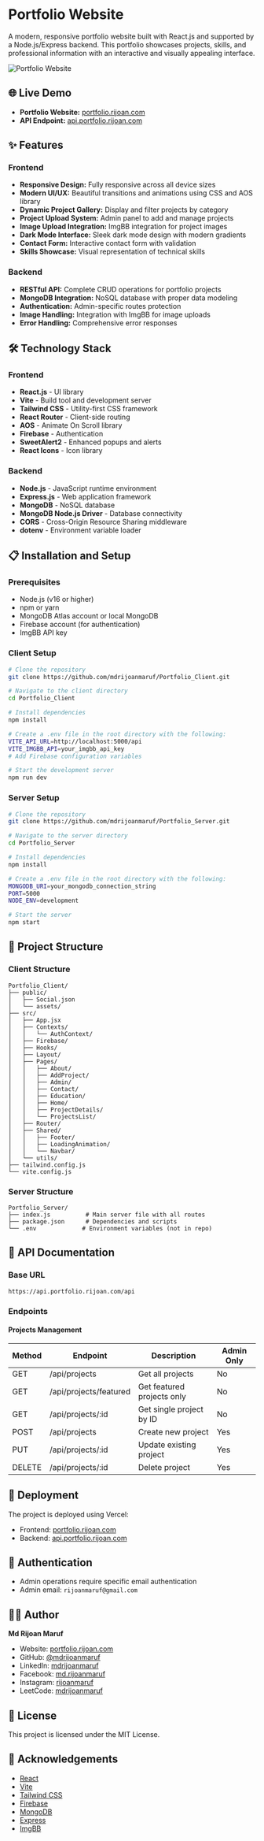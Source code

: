 # Portfolio Website

A modern, responsive portfolio website built with React.js and supported by a Node.js/Express backend. This portfolio showcases projects, skills, and professional information with an interactive and visually appealing interface.

![Portfolio Website](https://portfolio.rijoan.com/og-image.png)

## 🌐 Live Demo

- **Portfolio Website:** [portfolio.rijoan.com](https://portfolio.rijoan.com)
- **API Endpoint:** [api.portfolio.rijoan.com](https://server-theta-roan.vercel.app/api)

## ✨ Features

### Frontend
- **Responsive Design:** Fully responsive across all device sizes
- **Modern UI/UX:** Beautiful transitions and animations using CSS and AOS library
- **Dynamic Project Gallery:** Display and filter projects by category
- **Project Upload System:** Admin panel to add and manage projects
- **Image Upload Integration:** ImgBB integration for project images
- **Dark Mode Interface:** Sleek dark mode design with modern gradients
- **Contact Form:** Interactive contact form with validation
- **Skills Showcase:** Visual representation of technical skills

### Backend
- **RESTful API:** Complete CRUD operations for portfolio projects
- **MongoDB Integration:** NoSQL database with proper data modeling
- **Authentication:** Admin-specific routes protection
- **Image Handling:** Integration with ImgBB for image uploads
- **Error Handling:** Comprehensive error responses

## 🛠️ Technology Stack

### Frontend
- **React.js** - UI library
- **Vite** - Build tool and development server
- **Tailwind CSS** - Utility-first CSS framework
- **React Router** - Client-side routing
- **AOS** - Animate On Scroll library
- **Firebase** - Authentication
- **SweetAlert2** - Enhanced popups and alerts
- **React Icons** - Icon library

### Backend
- **Node.js** - JavaScript runtime environment
- **Express.js** - Web application framework
- **MongoDB** - NoSQL database
- **MongoDB Node.js Driver** - Database connectivity
- **CORS** - Cross-Origin Resource Sharing middleware
- **dotenv** - Environment variable loader

## 📋 Installation and Setup

### Prerequisites
- Node.js (v16 or higher)
- npm or yarn
- MongoDB Atlas account or local MongoDB
- Firebase account (for authentication)
- ImgBB API key

### Client Setup
```bash
# Clone the repository
git clone https://github.com/mdrijoanmaruf/Portfolio_Client.git

# Navigate to the client directory
cd Portfolio_Client

# Install dependencies
npm install

# Create a .env file in the root directory with the following:
VITE_API_URL=http://localhost:5000/api
VITE_IMGBB_API=your_imgbb_api_key
# Add Firebase configuration variables

# Start the development server
npm run dev
```

### Server Setup
```bash
# Clone the repository
git clone https://github.com/mdrijoanmaruf/Portfolio_Server.git

# Navigate to the server directory
cd Portfolio_Server

# Install dependencies
npm install

# Create a .env file in the root directory with the following:
MONGODB_URI=your_mongodb_connection_string
PORT=5000
NODE_ENV=development

# Start the server
npm start
```

## 📁 Project Structure

### Client Structure
```
Portfolio_Client/
├── public/
│   ├── Social.json
│   └── assets/
├── src/
│   ├── App.jsx
│   ├── Contexts/
│   │   └── AuthContext/
│   ├── Firebase/
│   ├── Hooks/
│   ├── Layout/
│   ├── Pages/
│   │   ├── About/
│   │   ├── AddProject/
│   │   ├── Admin/
│   │   ├── Contact/
│   │   ├── Education/
│   │   ├── Home/
│   │   ├── ProjectDetails/
│   │   └── ProjectsList/
│   ├── Router/
│   ├── Shared/
│   │   ├── Footer/
│   │   ├── LoadingAnimation/
│   │   └── Navbar/
│   └── utils/
├── tailwind.config.js
└── vite.config.js
```

### Server Structure
```
Portfolio_Server/
├── index.js          # Main server file with all routes
├── package.json      # Dependencies and scripts
└── .env             # Environment variables (not in repo)
```

## 📝 API Documentation

### Base URL
```
https://api.portfolio.rijoan.com/api
```

### Endpoints

#### Projects Management

| Method | Endpoint               | Description                | Admin Only |
| ------ | ---------------------- | -------------------------- | ---------- |
| GET    | /api/projects          | Get all projects           | No         |
| GET    | /api/projects/featured | Get featured projects only | No         |
| GET    | /api/projects/:id      | Get single project by ID   | No         |
| POST   | /api/projects          | Create new project         | Yes        |
| PUT    | /api/projects/:id      | Update existing project    | Yes        |
| DELETE | /api/projects/:id      | Delete project             | Yes        |

## 🚀 Deployment

The project is deployed using Vercel:
- Frontend: [portfolio.rijoan.com](https://portfolio.rijoan.com)
- Backend: [api.portfolio.rijoan.com](https://server-theta-roan.vercel.app/api)

## 🔑 Authentication

- Admin operations require specific email authentication
- Admin email: `rijoanmaruf@gmail.com`

## 👨‍💻 Author

**Md Rijoan Maruf**

- Website: [portfolio.rijoan.com](https://portfolio.rijoan.com)
- GitHub: [@mdrijoanmaruf](https://github.com/mdrijoanmaruf)
- LinkedIn: [mdrijoanmaruf](https://www.linkedin.com/in/mdrijoanmaruf/)
- Facebook: [md.rijoanmaruf](https://www.facebook.com/md.rijoanmaruf)
- Instagram: [rijoanmaruf](https://www.instagram.com/rijoanmaruf)
- LeetCode: [mdrijoanmaruf](https://leetcode.com/u/mdrijoanmaruf/)

## 📄 License

This project is licensed under the MIT License.

## 🙏 Acknowledgements

- [React](https://reactjs.org/)
- [Vite](https://vitejs.dev/)
- [Tailwind CSS](https://tailwindcss.com/)
- [Firebase](https://firebase.google.com/)
- [MongoDB](https://www.mongodb.com/)
- [Express](https://expressjs.com/)
- [ImgBB](https://imgbb.com/)
